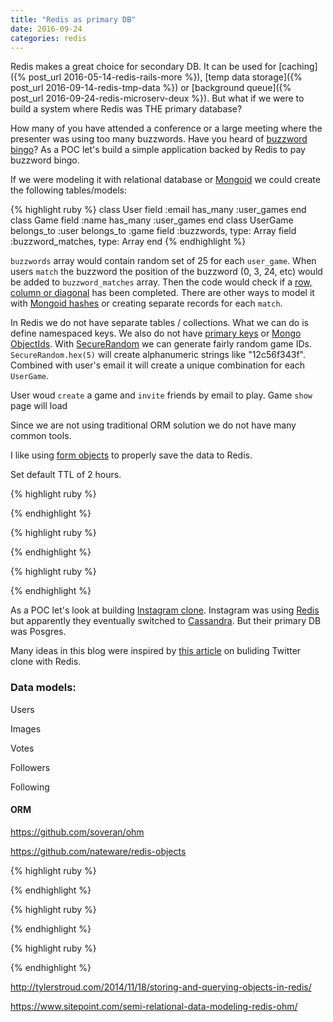 ```yaml
---
title: "Redis as primary DB"
date: 2016-09-24
categories: redis
---
```


Redis makes a great choice for secondary DB.  It can be used for [caching]({% post_url 2016-05-14-redis-rails-more %}), [temp data storage]({% post_url 2016-09-14-redis-tmp-data %}) or [background queue]({% post_url 2016-09-24-redis-microserv-deux %}).  But what if we were to build a system where Redis was THE primary database?  

How many of you have attended a conference or a large meeting where the presenter was using too many buzzwords.  Have you heard of [buzzword bingo](https://en.wikipedia.org/wiki/Buzzword_bingo)?  As a POC let's build a simple application backed by Redis to pay buzzword bingo.

If we were modeling it with relational database or [Mongoid](https://github.com/mongodb/mongoid) we could create the following tables/models:

{% highlight ruby %}
class User
  field :email
  has_many :user_games
end
class Game
  field :name
  has_many :user_games
end
class UserGame
  belongs_to :user
  belongs_to :game
  field :buzzwords, type: Array
  field :buzzword_matches, type: Array
end
{% endhighlight %}

`buzzwords` array would contain random set of 25 for each `user_game`.  When users `match` the buzzword the position of the buzzword (0, 3, 24, etc) would be added to `buzzword_matches` array.  Then the code would check if a [row, column or diagonal](https://en.wikipedia.org/wiki/Bingo_(U.S.)) has been completed.  There are other ways to model it with [Mongoid hashes](https://docs.mongodb.com/ruby-driver/master/tutorials/5.1.0/mongoid-documents/#fields) or creating separate records for each `match`.  

In Redis we do not have separate tables / collections.  What we can do is define namespaced keys.  We also do not have [primary keys](http://www.w3schools.com/sql/sql_primarykey.asp) or [Mongo ObjectIds](https://docs.mongodb.com/manual/reference/method/ObjectId/).  With [SecureRandom](http://ruby-doc.org/stdlib-2.3.0/libdoc/securerandom/rdoc/SecureRandom.html) we can generate fairly random game IDs.  `SecureRandom.hex(5)` will create alphanumeric strings like "12c56f343f".  Combined with user's email it will create a unique combination for each `UserGame`.

User woud `create` a game and `invite` friends by email to play.  Game `show` page will load

Since we are not using traditional ORM solution we do not have many common tools.

I like using [form objects](https://robots.thoughtbot.com/activemodel-form-objects) to properly save the data to Redis.  



Set default TTL of 2 hours.  


{% highlight ruby %}

{% endhighlight %}


{% highlight ruby %}

{% endhighlight %}


{% highlight ruby %}

{% endhighlight %}











As a POC let's look at building [Instagram clone](https://www.instagram.com/).  Instagram was using [Redis](http://instagram-engineering.tumblr.com/post/12202313862/storing-hundreds-of-millions-of-simple-key-value) but apparently they eventually switched to [Cassandra](https://www.quora.com/Why-did-Instagram-abandon-Redis-for-Cassandra).  But their primary DB was Posgres.  

Many ideas in this blog were inspired by [this article](http://redis.io/topics/twitter-clone) on buliding Twitter clone with Redis.  


### Data models:

Users

Images

Votes

Followers

Following


#### ORM

https://github.com/soveran/ohm

https://github.com/nateware/redis-objects


{% highlight ruby %}

{% endhighlight %}



{% highlight ruby %}

{% endhighlight %}



{% highlight ruby %}

{% endhighlight %}

http://tylerstroud.com/2014/11/18/storing-and-querying-objects-in-redis/

https://www.sitepoint.com/semi-relational-data-modeling-redis-ohm/